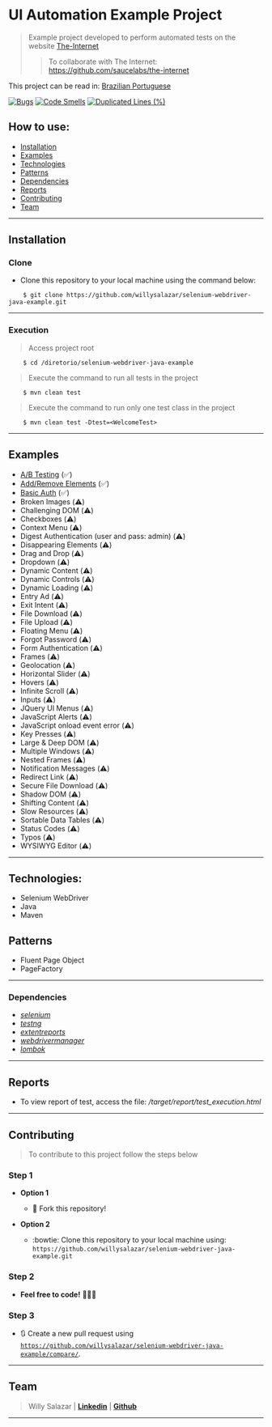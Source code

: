 # UI Automation Example Project
> Example project developed to perform automated tests on the website [The-Internet](https://the-internet.herokuapp.com/)
>> To collaborate with The Internet: https://github.com/saucelabs/the-internet

This project can be read in: [Brazilian Portuguese](README-pt-BR.md)

[![Bugs](https://sonarcloud.io/api/project_badges/measure?project=willysalazar_selenium-webdriver-java-example&metric=bugs)](https://sonarcloud.io/dashboard?id=willysalazar_selenium-webdriver-java-example) 
[![Code Smells](https://sonarcloud.io/api/project_badges/measure?project=willysalazar_selenium-webdriver-java-example&metric=code_smells)](https://sonarcloud.io/dashboard?id=willysalazar_selenium-webdriver-java-example)
[![Duplicated Lines (%)](https://sonarcloud.io/api/project_badges/measure?project=willysalazar_selenium-webdriver-java-example&metric=duplicated_lines_density)](https://sonarcloud.io/dashboard?id=willysalazar_selenium-webdriver-java-example)

## How to use:

- [Installation](#installation)
- [Examples](#examples)
- [Technologies](#technologies)
- [Patterns](#patterns)
- [Dependencies](#dependencies)
- [Reports](#reports)
- [Contributing](#contributing)
- [Team](#team)

---

## Installation
### Clone

- Clone this repository to your local machine using the command below:
```
	$ git clone https://github.com/willysalazar/selenium-webdriver-java-example.git
```

---

### Execution

> Access project root

```
	$ cd /diretorio/selenium-webdriver-java-example
```
> Execute the command to run all tests in the project

```
	$ mvn clean test
```
> Execute the command to run only one test class in the project

```
	$ mvn clean test -Dtest=<WelcomeTest>
```

---

## Examples
- [A/B Testing](https://the-internet.herokuapp.com/abtest) (:white_check_mark:)
- [Add/Remove Elements](https://the-internet.herokuapp.com/add_remove_elements) (:white_check_mark:)
- [Basic Auth](https://the-internet.herokuapp.com/basic_auth) (:white_check_mark:)
- Broken Images (:warning:)
- Challenging DOM (:warning:)
- Checkboxes (:warning:)
- Context Menu (:warning:)
- Digest Authentication (user and pass: admin) (:warning:)
- Disappearing Elements (:warning:)
- Drag and Drop (:warning:)
- Dropdown (:warning:)
- Dynamic Content (:warning:)
- Dynamic Controls (:warning:)
- Dynamic Loading (:warning:)
- Entry Ad (:warning:)
- Exit Intent (:warning:)
- File Download (:warning:)
- File Upload (:warning:)
- Floating Menu (:warning:)
- Forgot Password (:warning:)
- Form Authentication (:warning:)
- Frames (:warning:)
- Geolocation (:warning:)
- Horizontal Slider (:warning:)
- Hovers (:warning:)
- Infinite Scroll (:warning:)
- Inputs (:warning:)
- JQuery UI Menus (:warning:)
- JavaScript Alerts (:warning:)
- JavaScript onload event error (:warning:)
- Key Presses (:warning:)
- Large & Deep DOM (:warning:)
- Multiple Windows (:warning:)
- Nested Frames (:warning:)
- Notification Messages (:warning:)
- Redirect Link (:warning:)
- Secure File Download (:warning:)
- Shadow DOM (:warning:)
- Shifting Content (:warning:)
- Slow Resources (:warning:)
- Sortable Data Tables (:warning:)
- Status Codes (:warning:)
- Typos (:warning:)
- WYSIWYG Editor (:warning:)

---
## Technologies:
- Selenium WebDriver
- Java
- Maven

## Patterns
- Fluent Page Object
- PageFactory

---

### Dependencies
* *[selenium](https://www.selenium.dev/)* 
* *[testng](https://testng.org/)* 
* *[extentreports](http://www.extentreports.com/)*
* *[webdrivermanager](https://github.com/bonigarcia/webdrivermanager)* 
* *[lombok](https://projectlombok.org/)*

---

## Reports
* To view report of test, access the file: */target/report/test_execution.html*

---

## Contributing

> To contribute to this project follow the steps below

### Step 1

- **Option 1**
    - 🍴 Fork this repository!

- **Option 2**
    - :bowtie: Clone this repository to your local machine using:  `https://github.com/willysalazar/selenium-webdriver-java-example.git`

### Step 2

- **Feel free to code!** 🔨🔨🔨

### Step 3

- 🔃 Create a new pull request using <a href="https://github.com/willysalazar/selenium-webdriver-java-example/compare/" target="_blank">`https://github.com/willysalazar/selenium-webdriver-java-example/compare/`</a>.

---

## Team

> Willy Salazar  | <a href="https://www.linkedin.com/in/willysalazar/" target="_blank">**Linkedin**</a> | <a href="https://github.com/willysalazar" target="_blank">**Github**</a> 

---
